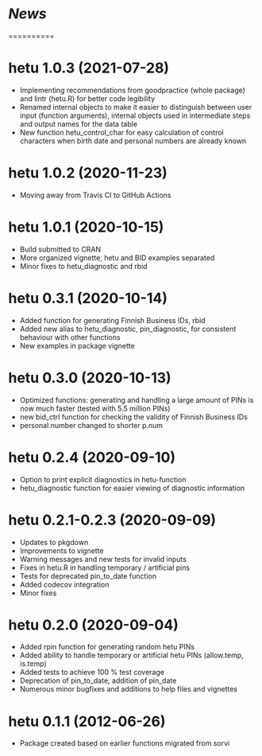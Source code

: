 # *News*
==========

# hetu 1.0.3 (2021-07-28)

* Implementing recommendations from goodpractice (whole package) and lintr (hetu.R) for better code legibility
* Renamed internal objects to make it easier to distinguish between user input (function arguments), internal objects used in intermediate steps and output names for the data table
* New function hetu_control_char for easy calculation of control characters when birth date and personal numbers are already known

# hetu 1.0.2 (2020-11-23)

* Moving away from Travis CI to GitHub Actions

# hetu 1.0.1 (2020-10-15)

* Build submitted to CRAN
* More organized vignette, hetu and BID examples separated
* Minor fixes to hetu_diagnostic and rbid

# hetu 0.3.1 (2020-10-14)

* Added function for generating Finnish Business IDs, rbid
* Added new alias to hetu_diagnostic, pin_diagnostic, for consistent behaviour with other functions
* New examples in package vignette

# hetu 0.3.0 (2020-10-13)

* Optimized functions: generating and handling a large amount of PINs is now much faster (tested with 5.5 million PINs)
* new bid_ctrl function for checking the validity of Finnish Business IDs
* personal.number changed to shorter p.num

# hetu 0.2.4 (2020-09-10)

* Option to print explicit diagnostics in hetu-function
* hetu_diagnostic function for easier viewing of diagnostic information

# hetu 0.2.1-0.2.3 (2020-09-09)

* Updates to pkgdown
* Improvements to vignette
* Warning messages and new tests for invalid inputs
* Fixes in hetu.R in handling temporary / artificial pins
* Tests for deprecated pin_to_date function
* Added codecov integration
* Minor fixes

# hetu 0.2.0 (2020-09-04)

* Added rpin function for generating random hetu PINs
* Added ability to handle temporary or artificial hetu PINs (allow.temp, is.temp)
* Added tests to achieve 100 % test coverage
* Deprecation of pin_to_date, addition of pin_date
* Numerous minor bugfixes and additions to help files and vignettes

# hetu 0.1.1 (2012-06-26)

* Package created based on earlier functions migrated from sorvi
